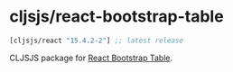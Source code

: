 # cljsjs/react-bootstrap-table

[](dependency)
```clojure
[cljsjs/react "15.4.2-2"] ;; latest release
```
[](/dependency)

CLJSJS package for [React Bootstrap Table](http://allenfang.github.io/react-bootstrap-table/).
